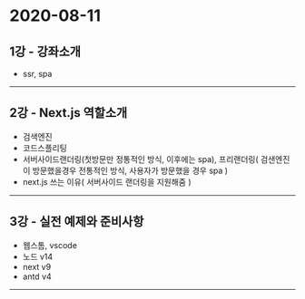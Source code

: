# 2020-08-11

## 1강 - 강좌소개
- ssr, spa
<hr/>

## 2강 - Next.js 역할소개
- 검색엔진
- 코드스플리팅
- 서버사이드랜더링(첫방문만 정통적인 방식, 이후에는 spa), 프리랜더링( 검샌엔진이 방문했을경우 전통적인 방식, 사용자가 방문했을 경우 spa )
- next.js 쓰는 이유( 서버사이드 랜더링을 지원해줌 )
<hr/>

## 3강 - 실전 예제와 준비사항
- 웹스톰, vscode
- 노드 v14
- next v9
- antd v4
<hr/>
